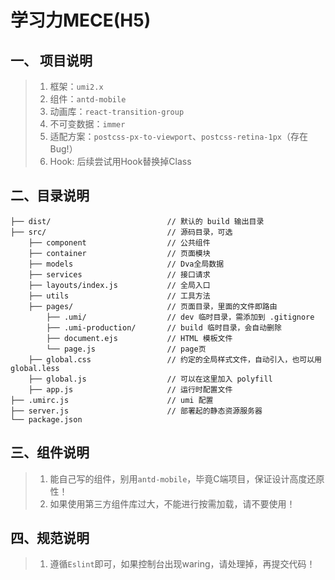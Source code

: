 # 学习力MECE(H5)

## 一、 项目说明

> 1. 框架：`umi2.x`
> 2. 组件：`antd-mobile`
> 3. 动画库：`react-transition-group`
> 4. 不可变数据：`immer`
> 5. 适配方案：`postcss-px-to-viewport`、`postcss-retina-1px`（存在Bug!）
> 6. Hook:  后续尝试用Hook替换掉Class

## 二、目录说明

```
├── dist/                          // 默认的 build 输出目录
├── src/                           // 源码目录，可选
	├── component                  // 公共组件
	├── container                  // 页面模块
	├── models                     // Dva全局数据
	├── services                   // 接口请求
    ├── layouts/index.js           // 全局入口
    ├── utils                      // 工具方法
    ├── pages/                     // 页面目录，里面的文件即路由
        ├── .umi/                  // dev 临时目录，需添加到 .gitignore
        ├── .umi-production/       // build 临时目录，会自动删除
        ├── document.ejs           // HTML 模板文件
        └── page.js                // page页
    ├── global.css                 // 约定的全局样式文件，自动引入，也可以用 global.less
    ├── global.js                  // 可以在这里加入 polyfill
    ├── app.js                     // 运行时配置文件
├── .umirc.js                      // umi 配置
├── server.js                      // 部署起的静态资源服务器
└── package.json
```

## 三、组件说明

> 1. 能自己写的组件，别用`antd-mobile`，毕竟C端项目，保证设计高度还原性！
> 2. 如果使用第三方组件库过大，不能进行按需加载，请不要使用！

## 四、规范说明

> 1. 遵循`Eslint`即可，如果控制台出现waring，请处理掉，再提交代码！